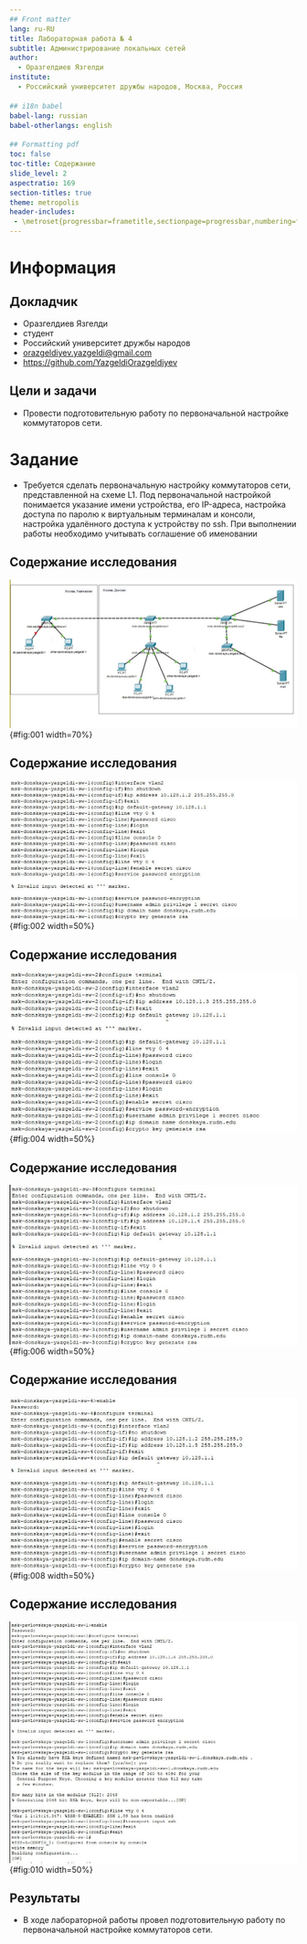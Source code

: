 ```yaml
---
## Front matter
lang: ru-RU
title: Лабораторная работа № 4
subtitle: Администрирование локальных сетей
author:
  - Оразгелдиев Язгелди
institute:
  - Российский университет дружбы народов, Москва, Россия

## i18n babel
babel-lang: russian
babel-otherlangs: english

## Formatting pdf
toc: false
toc-title: Содержание
slide_level: 2
aspectratio: 169
section-titles: true
theme: metropolis
header-includes:
 - \metroset{progressbar=frametitle,sectionpage=progressbar,numbering=fraction}
---
```


# Информация

## Докладчик

  * Оразгелдиев Язгелди
  * студент
  * Российский университет дружбы народов
  * [orazgeldiyev.yazgeldi@gmail.com](mailto:orazgeldiyev.yazgeldi@gmail.com)
  * <https://github.com/YazgeldiOrazgeldiyev>

## Цели и задачи

- Провести подготовительную работу по первоначальной настройке коммутаторов сети.

# Задание

- Требуется сделать первоначальную настройку коммутаторов сети, представленной на схеме L1. Под первоначальной настройкой понимается указание имени устройства, его IP-адреса, настройка доступа по паролю к виртуальным терминалам и консоли, настройка удалённого доступа к устройству по ssh. При выполнении работы необходимо учитывать соглашение об именовании

## Содержание исследования

![Размещение коммутаторов и оконечных устройств согласно схеме сети L1](image/com.jpg){#fig:001 width=70%}

## Содержание исследования

![Конфигурация коммутатора msk−donskaya-yazgeldi−sw−1](image/don1.jpg){#fig:002 width=50%}

## Содержание исследования

![Конфигурация коммутатора msk−donskaya-yazgeldi−sw−2](image/sw2.jpg){#fig:004 width=50%}

## Содержание исследования

![Конфигурация коммутатора msk−donskaya-yazgeldi−sw−3](image/sw3.jpg){#fig:006 width=50%}

## Содержание исследования

![Конфигурация коммутатора msk−donskaya-yazgeldi−sw−4](image/sw4.jpg){#fig:008 width=50%}

## Содержание исследования

![Конфигурация коммутатора msk−pavlovskaya-yazgeldi−sw−1(Павловская)](image/sw5.jpg){#fig:010 width=50%}

## Результаты

- В ходе лабораторной работы провел подготовительную работу по первоначальной настройке коммутаторов сети.



